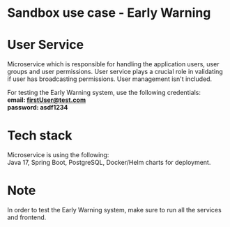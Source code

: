 # Sandbox use case - Early Warning
# User Service

Microservice which is responsible for handling the application users, user groups and user permissions.
User service plays a crucial role in validating if user has broadcasting permissions. User management isn't included.

For testing the Early Warning system, use the following credentials: <br>
**email: firstUser@test.com** <br>
**password: asdf1234**

# Tech stack
Microservice is using the following: <br>
Java 17, Spring Boot, PostgreSQL, Docker/Helm charts for deployment.

# Note
In order to test the Early Warning system, make sure to run all the services and frontend.